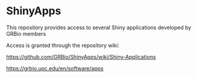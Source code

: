 # ShinyApps
This repository provides access to several Shiny applications developed by GRBio members

Access is granted through the repository wiki:

https://github.com/GRBio/ShinyApps/wiki/Shiny-Applications

https://grbio.upc.edu/en/software/apps
